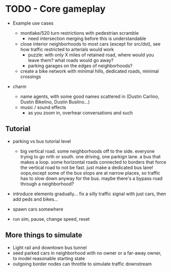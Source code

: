 # TODO - Core gameplay

- Example use cases
	- montlake/520 turn restrictions with pedestrian scramble
		- need intersection merging before this is understandable
	- close interior neighborhoods to most cars (except for src/dst), see how traffic restricted to arterials would work
		- puzzle: with only X miles of retained road, where would you leave them? what roads would go away?
		- parking garages on the edges of neighborhoods?
	- create a bike network with minimal hills, dedicated roads, minimal crossings

- charm
	- name agents, with some good names scattered in (Dustin Carlino, Dustin Bikelino, Dustin Buslino...)
	- music / sound effects
		- as you zoom in, overhear conversations and such

## Tutorial

- parking vs bus tutorial level
	- big vertical road. some neighborhoods off to the side. everyone trying to go nrth or south. one driving, one parkign lane. a bus that makes a loop. some horizontal roads connected to borders that force the vertical road to not be fast. just make a dedicated bus lane! oops,except some of the bus stops are at narrow places, so traffic has to slow down anyway for the bus. maybe there's a bypass road through a neighborhood?
- introduce elements gradually... fix a silly traffic signal with just cars, then add peds and bikes...

- spawn cars somewhere
- run sim, pause, change speed, reset

## More things to simulate

- Light rail and downtown bus tunnel
- seed parked cars in neighborhood with no owner or a far-away owner, to model reasonable starting state
- outgoing border nodes can throttle to simulate traffic downstream
